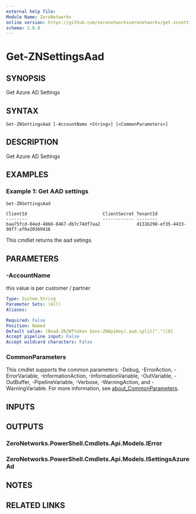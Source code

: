 ```yaml
---
external help file:
Module Name: ZeroNetworks
online version: https://github.com/zeronetworkszeronetworks/get-znsettingsaad
schema: 2.0.0
---
```


# Get-ZNSettingsAad

## SYNOPSIS
Get Azure AD Settings

## SYNTAX

```
Get-ZNSettingsAad [-AccountName <String>] [<CommonParameters>]
```

## DESCRIPTION
Get Azure AD Settings

## EXAMPLES

### Example 1: Get AAD settings
```powershell
Get-ZNSettingsAad
```

```output
ClientId                             ClientSecret TenantId
--------                             ------------ --------
baa75fcd-84ed-4866-8467-db7c74df7aa2              d131b298-ef35-4433-98f7-af0a20369416
```

This cmdlet returns the aad setings.

## PARAMETERS

### -AccountName
this value is per customer / partner

```yaml
Type: System.String
Parameter Sets: (All)
Aliases:

Required: False
Position: Named
Default value: (Read-ZNJWTtoken $env:ZNApiKey).aud.split(".")[0]
Accept pipeline input: False
Accept wildcard characters: False
```

### CommonParameters
This cmdlet supports the common parameters: -Debug, -ErrorAction, -ErrorVariable, -InformationAction, -InformationVariable, -OutVariable, -OutBuffer, -PipelineVariable, -Verbose, -WarningAction, and -WarningVariable. For more information, see [about_CommonParameters](http://go.microsoft.com/fwlink/?LinkID=113216).

## INPUTS

## OUTPUTS

### ZeroNetworks.PowerShell.Cmdlets.Api.Models.IError

### ZeroNetworks.PowerShell.Cmdlets.Api.Models.ISettingsAzureAd

## NOTES

## RELATED LINKS


